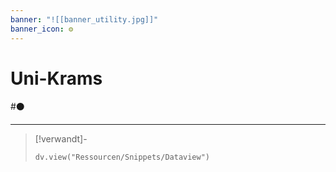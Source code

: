 ```yaml
---
banner: "![[banner_utility.jpg]]"
banner_icon: ⚙️
---
```


# Uni-Krams

#⚫

---

> [!verwandt]-
> ```dataviewjs
> dv.view("Ressourcen/Snippets/Dataview")
> ```
